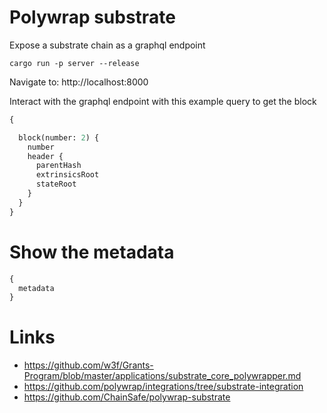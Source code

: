 
# Polywrap substrate

Expose a substrate chain as a graphql endpoint

```shell
cargo run -p server --release
```

Navigate to: http://localhost:8000

Interact with the graphql endpoint with this example query to get the block
```graphql
{

  block(number: 2) {
    number
    header {
      parentHash
      extrinsicsRoot
      stateRoot
    }
  }
}
```
# Show the metadata

```graphql
{
  metadata
}
```

# Links
- https://github.com/w3f/Grants-Program/blob/master/applications/substrate_core_polywrapper.md
- https://github.com/polywrap/integrations/tree/substrate-integration
- https://github.com/ChainSafe/polywrap-substrate
